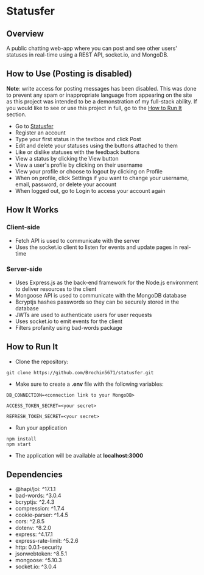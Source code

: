 # Statusfer

## Overview
A public chatting web-app where you can post and see other users' statuses in real-time using a REST API, <span>socket.io</span>, and MongoDB.

## How to Use (Posting is disabled)

**Note**: write access for posting messages has been disabled. This was done to prevent any spam or inappropriate language from appearing on the site as this project was intended to be a demonstration of my full-stack ability. If you would like to see or use this project in full, go to the [How to Run It](#How-to-Run-It) section.

* Go to [Statusfer](https://statusfer.herokuapp.com)
* Register an account
* Type your first status in the textbox and click Post
* Edit and delete your statuses using the buttons attached to them
* Like or dislike statuses with the feedback buttons
* View a status by clicking the View button
* View a user's profile by clicking on their username
* View your profile or choose to logout by clicking on Profile
* When on profile, click Settings if you want to change your username, email, password, or delete your account
* When logged out, go to Login to access your account again

## How It Works

### Client-side
* Fetch API is used to communicate with the server
* Uses the <span>socket.io</span> client to listen for events and update pages in real-time

### Server-side
* Uses Express.js as the back-end framework for the Node.js environment to deliver resources to the client
* Mongoose API is used to communicate with the MongoDB database
* Bcryptjs hashes passwords so they can be securely stored in the database
* JWTs are used to authenticate users for user requests
* Uses <span>socket.io</span> to emit events for the client
* Filters profanity using bad-words package

## How to Run It

* Clone the repository:

```
git clone https://github.com/Brochin5671/statusfer.git
```

* Make sure to create a **.env** file with the following variables:

```
DB_CONNECTION=<connection link to your MongoDB>

ACCESS_TOKEN_SECRET=<your secret>

REFRESH_TOKEN_SECRET=<your secret>
```

* Run your application

```
npm install
npm start
```

* The application will be available at **localhost:3000**

## Dependencies
* @hapi/joi: ^17.1.1
* bad-words: ^3.0.4
* bcryptjs: ^2.4.3
* compression: ^1.7.4
* cookie-parser: ^1.4.5
* cors: ^2.8.5
* dotenv: ^8.2.0
* express: ^4.17.1
* express-rate-limit: ^5.2.6
* http: 0.0.1-security
* jsonwebtoken: ^8.5.1
* mongoose: ^5.10.3
* socket<span>.io</span>: ^3.0.4
